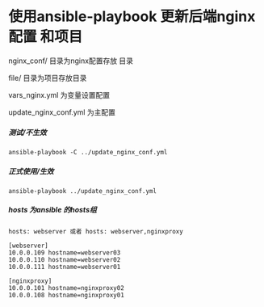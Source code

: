 # 使用ansible-playbook 更新后端nginx配置 和项目

nginx_conf/ 目录为nginx配置存放 目录

file/ 目录为项目存放目录

vars_nginx.yml 为变量设置配置

update_nginx_conf.yml 为主配置



##### 测试/不生效
```
ansible-playbook -C ../update_nginx_conf.yml
```


##### 正式使用/生效
```
ansible-playbook ../update_nginx_conf.yml
```

##### hosts 为ansible 的hosts组
```
hosts: webserver 或者 hosts: webserver,nginxproxy

[webserver]
10.0.0.109 hostname=webserver03
10.0.0.110 hostname=webserver02
10.0.0.111 hostname=webserver01

[nginxproxy]
10.0.0.101 hostname=nginxproxy02
10.0.0.108 hostname=nginxproxy01

```
